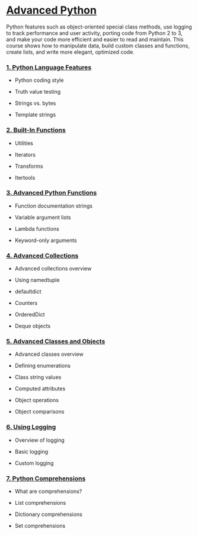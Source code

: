 # [Advanced Python](https://www.linkedin.com/learning/advanced-python)

Python features such as object-oriented special class methods, use logging to track performance and user activity,  porting code from Python 2 to 3, and make your code more efficient and easier to read and maintain. This course shows how to manipulate data, build custom classes and functions, create lists, and write more elegant, optimized code.

### [1. Python Language Features](https://github.com/Gedeon-m-gedus/advanced_python/tree/main/01%20Language)

- Python coding style

- Truth value testing

- Strings vs. bytes

- Template strings


### [2. Built-In Functions](https://github.com/Gedeon-m-gedus/advanced_python/tree/main/02%20BuiltIn%20Functions)

- Utilities

- Iterators

- Transforms

- Itertools


### [3. Advanced Python Functions](https://github.com/Gedeon-m-gedus/advanced_python/tree/main/03%20Functions)

- Function documentation strings

- Variable argument lists

- Lambda functions

- Keyword-only arguments

### [4. Advanced Collections](https://github.com/Gedeon-m-gedus/advanced_python/tree/main/04%20Collections)

- Advanced collections overview

- Using namedtuple

- defaultdict

- Counters

- OrderedDict

- Deque objects


### [5. Advanced Classes and Objects](https://github.com/Gedeon-m-gedus/advanced_python/tree/main/05%20Classes)

- Advanced classes overview

- Defining enumerations

- Class string values

- Computed attributes

- Object operations

- Object comparisons

### [6. Using Logging](https://github.com/Gedeon-m-gedus/advanced_python/tree/main/06%20Logging)

- Overview of logging

- Basic logging

- Custom logging

### [7. Python Comprehensions](https://github.com/Gedeon-m-gedus/advanced_python/tree/main/07%20Comprehensions)

- What are comprehensions?

- List comprehensions

- Dictionary comprehensions

- Set comprehensions
